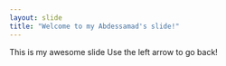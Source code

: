 ```yaml
---
layout: slide
title: "Welcome to my Abdessamad's slide!"
---
```


This is my awesome slide
Use the left arrow to go back!
